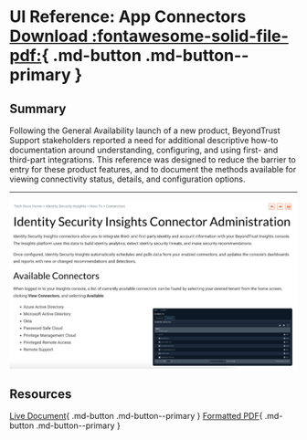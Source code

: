 # UI Reference: App Connectors [Download :fontawesome-solid-file-pdf:](../assets//pdfs/connectors-guide.pdf){ .md-button .md-button--primary }

## Summary

Following the General Availability launch of a new product, BeyondTrust Support stakeholders reported a need for additional descriptive how-to documentation around understanding, configuring, and using first- and third-part integrations. This reference was designed to reduce the barrier to entry for these product features, and to document the methods available for viewing connectivity status, details, and configuration options.

---

![Connectors How-To Guide](../assets/images/connectors-guide.png)

## Resources

[Live Document](https://www.beyondtrust.com/docs/identity-security-insights/how-to/connectors/get-started.htm){ .md-button .md-button--primary } [Formatted PDF](../assets/pdfs/connectors-guide.pdf){ .md-button .md-button--primary }
